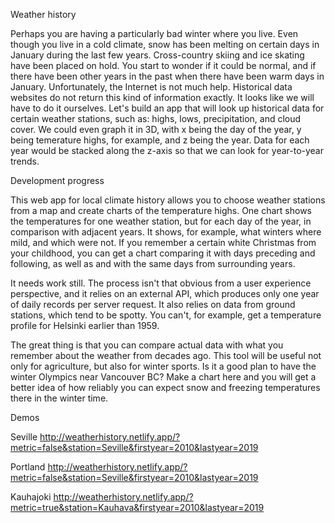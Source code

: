 

Weather history

Perhaps you are having a particularly bad winter where you live. Even though you live in a cold climate, snow has been melting on certain days in January during the last few years. Cross-country skiing and ice skating have been placed on hold. You start to wonder if it could be normal, and if there have been other years in the past when there have been warm days in January. Unfortunately, the Internet is not much help. Historical data websites do not return this kind of information exactly. It looks like we will have to do it ourselves. Let's build an app that will look up historical data for certain weather stations, such as: highs, lows, precipitation, and cloud cover. We could even graph it in 3D, with x being the day of the year, y being temerature highs, for example, and z being the year. Data for each year would be stacked along the z-axis so that we can look for year-to-year trends.

Development progress

This web app for local climate history allows you to choose weather stations from a map and create charts of the temperature highs. One chart shows the temperatures for one weather station, but for each day of the year, in comparison with adjacent years. It shows, for example, what winters where mild, and which were not. If you remember a certain white Christmas from your childhood, you can get a chart comparing it with days preceding and following, as well as and with the same days from surrounding years.

It needs work still. The process isn't that obvious from a user experience perspective, and it relies on an external API, which produces only one year of daily records per server request. It also relies on data from ground stations, which tend to be spotty. You can't, for example, get a temperature profile for Helsinki earlier than 1959.

The great thing is that you can compare actual data with what you remember about the weather from decades ago. This tool will be useful not only for agriculture, but also for winter sports. Is it a good plan to have the winter Olympics near Vancouver BC? Make a chart here and you will get a better idea of how reliably you can expect snow and freezing temperatures there in the winter time.

Demos

Seville
http://weatherhistory.netlify.app/?metric=false&station=Seville&firstyear=2010&lastyear=2019

Portland
http://weatherhistory.netlify.app/?metric=false&station=Seville&firstyear=2010&lastyear=2019

Kauhajoki
http://weatherhistory.netlify.app/?metric=true&station=Kauhava&firstyear=2010&lastyear=2019
